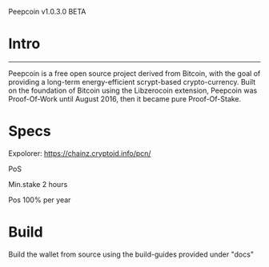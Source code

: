Peepcoin v1.0.3.0 BETA

# Intro
-----
Peepcoin is a free open source project derived from Bitcoin, with the goal of providing a long-term energy-efficient scrypt-based crypto-currency. Built on the foundation of Bitcoin using the Libzerocoin extension, Peepcoin was Proof-Of-Work until August 2016, then it became pure Proof-Of-Stake. 

# Specs

Expolorer:
https://chainz.cryptoid.info/pcn/

PoS

Min.stake 2 hours

Pos 100% per year

# Build
Build the wallet from source using the build-guides provided under "docs"


